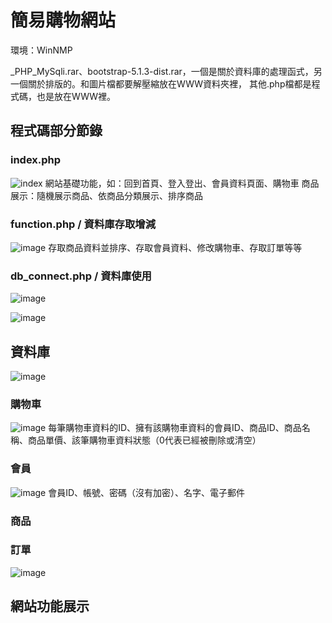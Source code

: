 簡易購物網站
===

環境：WinNMP

_PHP_MySqli.rar、bootstrap-5.1.3-dist.rar，一個是關於資料庫的處理函式，另一個關於排版的。和圖片檔都要解壓縮放在WWW資料夾裡，
其他.php檔都是程式碼，也是放在WWW裡。

## 程式碼部分節錄

### index.php
![index](https://github.com/user-attachments/assets/d2eacfe2-6f01-41ad-b716-0c927c5c7c09)
 網站基礎功能，如：回到首頁、登入登出、會員資料頁面、購物車
 商品展示：隨機展示商品、依商品分類展示、排序商品

### function.php / 資料庫存取增減
![image](https://github.com/user-attachments/assets/ba2a0c71-0313-4472-b8ac-42f513bcbfd4)
  存取商品資料並排序、存取會員資料、修改購物車、存取訂單等等

### db_connect.php / 資料庫使用
![image](https://github.com/user-attachments/assets/e0a43279-fafc-435d-a877-755d899172df)

![image](https://github.com/user-attachments/assets/223c207c-4f7d-4139-bac4-d6df5c939a5a)

### 
## 資料庫
![image](https://github.com/user-attachments/assets/6702578c-0f06-47e1-a0c0-a97f75fdcafd)

### 購物車
![image](https://github.com/user-attachments/assets/f0ffda66-19c0-42e4-8d4b-b3de635c8a03)
  每筆購物車資料的ID、擁有該購物車資料的會員ID、商品ID、商品名稱、商品單價、該筆購物車資料狀態（0代表已經被刪除或清空）
### 會員
![image](https://github.com/user-attachments/assets/15c41df9-25a0-4377-b0ad-f2e8a8c1014e)
  會員ID、帳號、密碼（沒有加密）、名字、電子郵件

### 商品
### 訂單
![image](https://github.com/user-attachments/assets/88d95563-f5a7-4a26-ac94-c9f72683b97f)

## 網站功能展示
